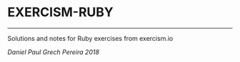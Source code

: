 # EXERCISM-RUBY
---

Solutions and notes for Ruby exercises from exercism.io

_*Daniel Paul Grech Pereira 2018*_
